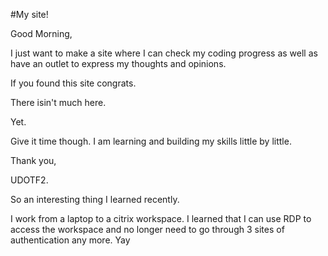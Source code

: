#My site!

Good Morning,

I just want to make a site where I can check my coding progress as well as have an outlet to express my thoughts and opinions.

If you found this site congrats.

There isin't much here.



Yet.


Give it time though. I am learning and building my skills little by little. 


Thank you,

UDOTF2.



So an interesting thing I learned recently.

I work from a laptop to a citrix workspace. I learned that I can use RDP to access the workspace and no longer need to go through 3 sites of authentication any more. Yay
